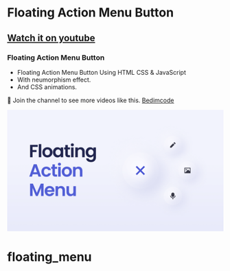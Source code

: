 #  Floating Action Menu Button
## [Watch it on youtube](https://youtu.be/zC8kkJY8z60)
### Floating Action Menu Button

- Floating Action Menu Button Using HTML CSS & JavaScript
- With neumorphism effect.
- And CSS animations.

💙 Join the channel to see more videos like this. [Bedimcode](https://www.youtube.com/c/Bedimcode)

![preview img](/preview.png)
# floating_menu
